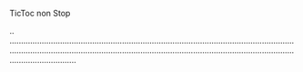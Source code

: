 TicToc non Stop

..
.....................................................................................................................................................................................................................................................................................